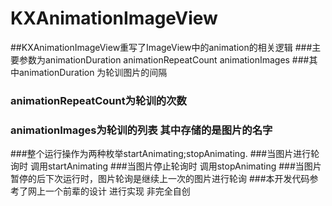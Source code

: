 # KXAnimationImageView
##KXAnimationImageView重写了ImageView中的animation的相关逻辑 
###主要参数为animationDuration animationRepeatCount animationImages
###其中animationDuration 为轮训图片的间隔
###    animationRepeatCount为轮训的次数
###    animationImages为轮训的列表 其中存储的是图片的名字
###整个运行操作为两种枚举startAnimating;stopAnimating.
###当图片进行轮询时 调用startAnimating 
###当图片停止轮询时 调用stopAnimating
###当图片暂停的后下次运行时，图片轮询是继续上一次的图片进行轮询
###本开发代码参考了网上一个前辈的设计 进行实现 非完全自创
